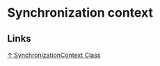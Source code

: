 # Synchronization context

## Links

[↑ SynchronizationContext Class](https://docs.microsoft.com/en-us/dotnet/api/system.threading.synchronizationcontext)
